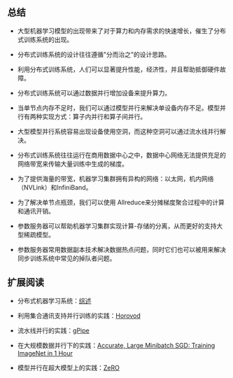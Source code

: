 ## 总结

-   大型机器学习模型的出现带来了对于算力和内存需求的快速增长，催生了分布式训练系统的出现。

-   分布式训练系统的设计往往遵循"分而治之"的设计思路。

-   利用分布式训练系统，人们可以显著提升性能，经济性，并且帮助抵御硬件故障。

-   分布式训练系统可以通过数据并行增加设备来提升算力。

-   当单节点内存不足时，我们可以通过模型并行来解决单设备内存不足。模型并行有两种实现方式：算子内并行和算子间并行。

-   大型模型并行系统容易出现设备使用空洞，而这种空洞可以通过流水线并行解决。

-   分布式训练系统往往运行在商用数据中心之中，数据中心网络无法提供充足的网络带宽来传输大量训练中生成的梯度。

-   为了提供海量的带宽，机器学习集群拥有异构的网络：以太网，机内网络（NVLink）和InfiniBand。

-   为了解决单节点瓶颈，我们可以使用
    Allreduce来分摊梯度聚合过程中的计算和通讯开销。

-   参数服务器可以帮助机器学习集群实现计算-存储的分离，从而更好的支持大型稀疏模型。

-   参数服务器常用数据副本技术解决数据热点问题，同时它们也可以被用来解决同步训练系统中常见的掉队者问题。


## 扩展阅读

- 分布式机器学习系统：[综述](https://dl.acm.org/doi/abs/10.1145/3377454)

- 利用集合通讯支持并行训练的实践：[Horovod](https://arxiv.org/abs/1802.05799)

- 流水线并行的实践：[gPipe](https://arxiv.org/abs/1811.06965)

- 在大规模数据并行下的实践：[Accurate, Large Minibatch SGD: Training ImageNet in 1 Hour](https://arxiv.org/abs/1706.02677)

- 模型并行在超大模型上的实践：[ZeRO](https://arxiv.org/abs/1910.02054)
